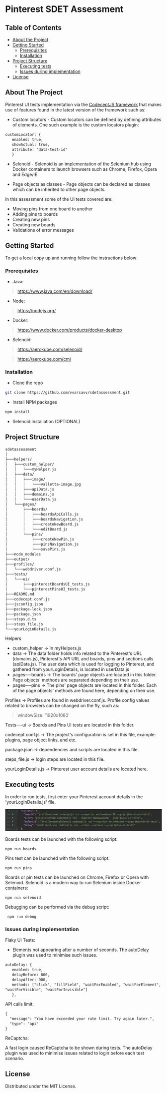 # Pinterest SDET Assessment

<!-- TABLE OF CONTENTS -->
## Table of Contents

* [About the Project](#about-the-project)
* [Getting Started](#getting-started)
  * [Prerequisites](#prerequisites)
  * [Installation](#installation)
* [Project Structure](#project-structure)
  * [Executing tests](#executing-tests)
  * [Issues during implementation](#issues)
* [License](#license)



<!-- ABOUT THE PROJECT -->
## About The Project

Pinterest UI tests implementation via the [CodeceptJS framework](https://codecept.io/) that makes use of features found in the latest version of the framework such as:

* Custom locators - Custom locators can be defined by defining attributes of elements. One such example is the custom locators plugin:
```
customLocator: {
   enabled: true,
   showActual: true,
   attribute: "data-test-id"
   }
```

* Selenoid - Selenoid is an implementation of the Selenium hub using Docker containers to launch browsers such as Chrome, Firefox, Opera and Edge/IE. 

* Page objects as classes - Page objects can be declared as classes which can be inherited to other page objects.

In this assessment some of the UI tests covered are:

* Moving pins from one board to another
* Adding pins to boards
* Creating new pins
* Creating new boards
* Validations of error messages


<!-- GETTING STARTED -->
## Getting Started

To get a local copy up and running follow the instructions below:

<!-- Prerequisites -->
### Prerequisites

* Java: 
> https://www.java.com/en/download/

* Node: 
> https://nodejs.org/

* Docker: 
> https://www.docker.com/products/docker-desktop

* Selenoid: 
> https://aerokube.com/selenoid/

> https://aerokube.com/cm/

<!-- Installation -->
### Installation
 
* Clone the repo
```sh
git clone https://github.com/vvarsavv/sdetassessment.git
```
* Install NPM packages
```sh
npm install
```
* Selenoid installation (OPTIONAL)



<!-- PROJECT STRUCTURE -->
## Project Structure
```
sdetassessment
│
├───helpers/ 
│   ├───custom_helper/
│   │   └───myHelper.js
│   ├───data/
│   │   ├───image/
│   │   │   └───valletta-image.jpg
│   │   ├───apiData.js
│   │   ├───domains.js
│   │   └───userData.js
│   └───pages/
│       ├───boards/
│       │   ├───boardsApiCalls.js
│       │   ├───boardsNavigation.js
│       │   ├───createNewBoard.js
│       │   └───editBoard.js
│       └───pins/
│           ├───createNewPin.js
│           ├───pinsNavigation.js
│           └───savePins.js
├───node_modules
├───output/
├───profiles/
│   └───webdriver.conf.js
├───tests/
│   └───ui/
│       ├───pinterestBoardsUI_tests.js
│       └───pinterestPinsUI_tests.js
├───README.md
├───codecept.conf.js
├───jsconfig.json
├───package-lock.json
├───package.json
├───steps.d.ts
├───steps_file.js
└───yourLoginDetails.js
```

Helpers
* custom_helper -> In myHelpers.js 
* data -> The data folder holds info related to the Pinterest's URL (domains.js), Pinterest's API URL and boards, pins and sections calls (apiData.js). The user data which is used for logging to Pinterest, and gathered from yourLoginDetails, is located in userData.js    
* pages──boards -> The boards' page objects are located in this folder. Page objects' methods are separated depending on their use.
* pages──pins -> The pins' page objects are located in this folder. Each of the page objects' methods are found here, depending on their use.

Profiles -> Profiles are found in webdriver.conf.js. Profile config values related to browsers can be changed on the fly, such as:
> windowSize: '1920x1080'

Tests──ui -> Boards and Pins UI tests are located in this folder.

codecept.conf.js -> The project's configuration is set in this file, example: plugins, page object links, and etc.

package.json -> dependencies and scripts are located in this file.

steps_file.js -> login steps are located in this file.

yourLoginDetails.js -> Pinterest user account details are located here.

<!-- executing-tests -->
## Executing tests

In order to run tests, first enter your Pinterest account details in the 'yourLoginDetails.js' file.

![Scripts](https://github.com/vvarsavv/sdetassessment/blob/master/helpers/data/image/scripts-package.png "Scripts in package.json")

Boards tests can be launched with the following script:
```
npm run boards
```

Pins test can be launched with the following script:
 ``` 
npm run pins
 ```
 
Boards or pin tests can be launched on Chrome, Firefox or Opera with Selenoid. Selenoid is a modern way to run Selenium inside Docker containers:
 ```
npm run selenoid
 ```
 
Debugging can be performed via the debug script:
```
 npm run debug
 ```
 
<!-- issues -->
### Issues during implementation

Flaky UI Tests:

- Elements not appearing after a number of seconds. The autoDelay plugin was used to minimise such issues.

```
autoDelay: {
   enabled: true,
   delayBefore: 800,
   delayAfter: 900,
   methods: ["click", "fillField", "waitForEnabled", "waitForElement", "waitForVisible", "waitForInvisible"]
   }, 
```

API calls limit:

```
{
  "message": "You have exceeded your rate limit. Try again later.",
  "type": "api"
}
```

ReCaptcha:

A fast login caused ReCaptcha to be shown during tests. The autoDelay plugin was used to minimise issues related to login before each test scenario. 

<!-- LICENSE -->
## License

Distributed under the MIT License.
